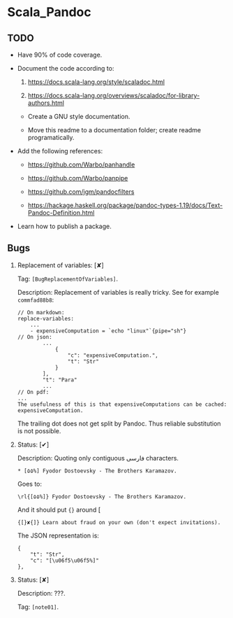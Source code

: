 # Scala_Pandoc

## TODO

*   Have 90% of code coverage.

*   Document the code according to:

    1.  <https://docs.scala-lang.org/style/scaladoc.html>

    1.  <https://docs.scala-lang.org/overviews/scaladoc/for-library-authors.html>

    *   Create a GNU style documentation.

    *   Move this readme to a documentation folder; create readme programatically.

*   Add the following references:

    *   https://github.com/Warbo/panhandle

    *   https://github.com/Warbo/panpipe

    *   https://github.com/jgm/pandocfilters

    *   https://hackage.haskell.org/package/pandoc-types-1.19/docs/Text-Pandoc-Definition.html

*   Learn how to publish a package.

## Bugs

1.  Replacement of variables: [✘]

    Tag: `[BugReplacementOfVariables]`.

    Description: Replacement of variables is really tricky. See for example
    `commfad88b8`:

    ```
    // On markdown:
    replace-variables:
        ...
        - expensiveComputation = `echo "linux"`{pipe="sh"}
    // On json:
            ...
                {
                    "c": "expensiveComputation.",
                    "t": "Str"
                }
            ],
            "t": "Para"
            ...
    // On pdf:
    ...
    The usefulness of this is that expensiveComputations can be cached:
    expensiveComputation.
    ```

    The trailing dot does not get split by Pandoc. Thus reliable substitution is not possible.

1.  Status: [✔]

    Description: Quoting only contiguous فارسی characters.

    ```
    * [۵۵%] Fyodor Dostoevsky - The Brothers Karamazov.
    ```

    Goes to:

    ```
    \rl{[۵۵%]} Fyodor Dostoevsky - The Brothers Karamazov.
    ```

    And it should put `{}` around [

    ```
    {[}✘{]} Learn about fraud on your own (don't expect invitations).
    ```

    The JSON representation is:

    ```
    {
        "t": "Str",
        "c": "[\u06f5\u06f5%]"
    },
    ```

1.  Status: [✘]

    Description: ???.

    Tag: `[note01]`.

[comment]: # ( vim: set filetype=markdown fileformat=unix nowrap spell: )
